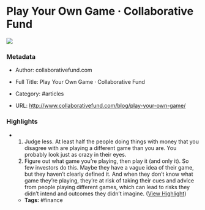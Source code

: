 # Play Your Own Game · Collaborative Fund

![](https://readwise-assets.s3.amazonaws.com/static/images/article4.6bc1851654a0.png)

### Metadata

- Author: collaborativefund.com
- Full Title: Play Your Own Game · Collaborative Fund
- Category: #articles


- URL: http://www.collaborativefund.com/blog/play-your-own-game/

### Highlights

- 1. Judge less.
  At least half the people doing things with money that you disagree with are playing a different game than you are. You probably look just as crazy in their eyes.
  2. Figure out what game you’re playing, then play it (and only it).
  So few investors do this. Maybe they have a vague idea of their game, but they haven’t clearly defined it. And when they don’t know what game they’re playing, they’re at risk of taking their cues and advice from people playing different games, which can lead to risks they didn’t intend and outcomes they didn’t imagine. ([View Highlight](https://instapaper.com/read/1412285237/16391063))
    - **Tags:** #finance
